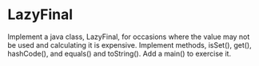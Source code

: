 # LazyFinal
Implement a java class, LazyFinal<T>, for occasions where the value may not be used and calculating it is expensive. Implement methods, isSet(), get(), hashCode(), and equals() and toString(). Add a main() to exercise it.
